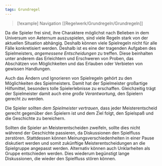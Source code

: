```yaml
---
tags: Grundregel
---
```

> [!example] Navigation 
>  [[Regelwerk/Grundregeln/Grundregeln]]

Da die Spieler frei sind, ihre Charaktere möglichst nach Belieben in dem Universum von Aeternum auszuspielen, sind viele Regeln stark von der aktuellen Situation abhängig. Deshalb können viele Spielregeln nicht für alle Fälle konkretisiert werden. Deshalb ist es eine der tragenden Aufgaben des Spielmeisters, *angemessene Entscheidungen* zu treffen. Diese beinhalten unter anderem das Erleichtern und Erschweren von Proben, das Abschätzen von Möglichkeiten und das Erlauben oder Verbieten von gewissen Handlungen. 

Auch das Ändern und Ignorieren von Spielregeln gehört zu den Möglichkeiten des Spielmeisters. Damit hat der Spielmeister großartige Hilfsmittel, besonders tolle Spielerlebnisse zu erschaffen. Gleichzeitig trägt der Spielmeister damit auch eine *große Verantwortung*, den Spielern gerecht zu werden.

Die Spieler sollten *dem Spielmeister vertrauen*, dass jeder Meisterentscheid gerecht gegenüber den Spielern ist und dem Ziel folgt, den Spielspaß und die Geschichte zu bereichern. 

Sollten die Spieler an Meisterentscheiden zweifeln, sollte dies nicht während der Geschichte passieren, da Diskussionen den Spielfluss zerstören. Stattdessen können Meinungsverschiedenheiten in einer Pause diskutiert werden und somit zukünftige Meisterentscheidungen an die Spielgruppe angepasst werden. Alternativ können auch Unklarheiten als Gruppe entschieden werden. Dies wiederum begünstigt lange Diskussionen, die wieder den Spielfluss stören können.
